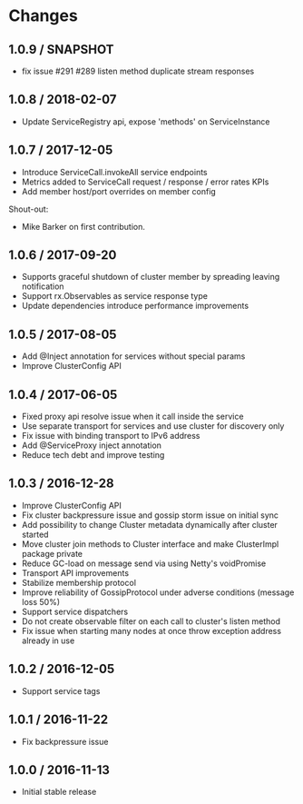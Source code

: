 # Changes

## 1.0.9 / SNAPSHOT

* fix issue #291 #289 listen method duplicate stream responses

## 1.0.8 / 2018-02-07

* Update ServiceRegistry api, expose 'methods' on ServiceInstance

## 1.0.7 / 2017-12-05

* Introduce ServiceCall.invokeAll service endpoints 
* Metrics added to ServiceCall request / response / error rates KPIs 
* Add member host/port overrides on member config
 
 Shout-out:
- Mike Barker on first contribution.
  
  
## 1.0.6 / 2017-09-20

* Supports graceful shutdown of cluster member by spreading leaving notification
* Support rx.Observables as service response type
* Update dependencies introduce performance improvements 

## 1.0.5 / 2017-08-05

* Add @Inject annotation for services without special params
* Improve ClusterConfig API

## 1.0.4 / 2017-06-05

* Fixed proxy api resolve issue when it call inside the service
* Use separate transport for services and use cluster for discovery only
* Fix issue with binding transport to IPv6 address
* Add @ServiceProxy inject annotation 
* Reduce tech debt and improve testing

## 1.0.3 / 2016-12-28

* Improve ClusterConfig API
* Fix cluster backpressure issue and gossip storm issue on initial sync
* Add possibility to change Cluster metadata dynamically after cluster started
* Move cluster join methods to Cluster interface and make ClusterImpl package private
* Reduce GC-load on message send via using Netty's voidPromise
* Transport API improvements
* Stabilize membership protocol
* Improve reliability of GossipProtocol under adverse conditions (message loss 50%)
* Support service dispatchers
* Do not create observable filter on each call to cluster's listen method
* Fix issue when starting many nodes at once throw exception address already in use 

## 1.0.2 / 2016-12-05

* Support service tags

## 1.0.1 / 2016-11-22

* Fix backpressure issue

## 1.0.0 / 2016-11-13

* Initial stable release
